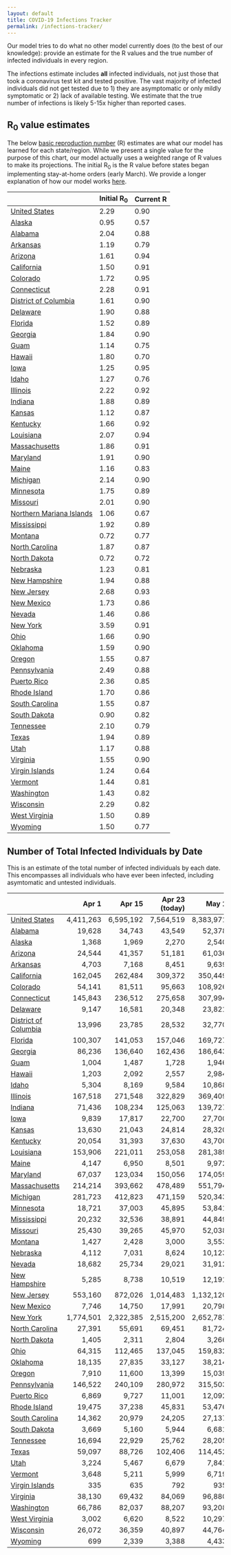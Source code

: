 ```yaml
---
layout: default
title: COVID-19 Infections Tracker
permalink: /infections-tracker/
---
```


Our model tries to do what no other model currently does (to the best of our knowledge): provide an estimate for the R values and the true number of infected individuals in every region.

The infections estimate includes **all** infected individuals, not just those that took a coronavirus test kit and tested positive. The vast majority of infected individuals did not get tested due to 1) they are asymptomatic or only mildly symptomatic or 2) lack of available testing. We estimate that the true number of infections is likely 5-15x higher than reported cases.

## R<sub>0</sub> value estimates

The below [basic reproduction number](https://en.wikipedia.org/wiki/Basic_reproduction_number) (R) estimates are what our model has learned for each state/region. While we present a single value for the purpose of this chart, our model actually uses a weighted range of R values to make its projections. The initial R<sub>0</sub> is the R value before states began implementing stay-at-home orders (early March). We provide a longer explanation of how our model works [here](/model-details).

|                                    |   Initial R<sub>0</sub> |   Current R |
|------------------------------------|-------------------------|-------------|
| [United States](/us)               |                    2.29 |        0.90 |
| [Alaska](/us-ak)                   |                    0.95 |        0.57 |
| [Alabama](/us-al)                  |                    2.04 |        0.88 |
| [Arkansas](/us-ar)                 |                    1.19 |        0.79 |
| [Arizona](/us-az)                  |                    1.61 |        0.94 |
| [California](/us-ca)               |                    1.50 |        0.91 |
| [Colorado](/us-co)                 |                    1.72 |        0.95 |
| [Connecticut](/us-ct)              |                    2.28 |        0.91 |
| [District of Columbia](/us-dc)     |                    1.61 |        0.90 |
| [Delaware](/us-de)                 |                    1.90 |        0.88 |
| [Florida](/us-fl)                  |                    1.52 |        0.89 |
| [Georgia](/us-ga)                  |                    1.84 |        0.90 |
| [Guam](/us-gu)                     |                    1.14 |        0.75 |
| [Hawaii](/us-hi)                   |                    1.80 |        0.70 |
| [Iowa](/us-ia)                     |                    1.25 |        0.95 |
| [Idaho](/us-id)                    |                    1.27 |        0.76 |
| [Illinois](/us-il)                 |                    2.22 |        0.92 |
| [Indiana](/us-in)                  |                    1.88 |        0.89 |
| [Kansas](/us-ks)                   |                    1.12 |        0.87 |
| [Kentucky](/us-ky)                 |                    1.66 |        0.92 |
| [Louisiana](/us-la)                |                    2.07 |        0.94 |
| [Massachusetts](/us-ma)            |                    1.86 |        0.91 |
| [Maryland](/us-md)                 |                    1.91 |        0.90 |
| [Maine](/us-me)                    |                    1.16 |        0.83 |
| [Michigan](/us-mi)                 |                    2.14 |        0.90 |
| [Minnesota](/us-mn)                |                    1.75 |        0.89 |
| [Missouri](/us-mo)                 |                    2.01 |        0.90 |
| [Northern Mariana Islands](/us-mp) |                    1.06 |        0.67 |
| [Mississippi](/us-ms)              |                    1.92 |        0.89 |
| [Montana](/us-mt)                  |                    0.72 |        0.77 |
| [North Carolina](/us-nc)           |                    1.87 |        0.87 |
| [North Dakota](/us-nd)             |                    0.72 |        0.72 |
| [Nebraska](/us-ne)                 |                    1.23 |        0.81 |
| [New Hampshire](/us-nh)            |                    1.94 |        0.88 |
| [New Jersey](/us-nj)               |                    2.68 |        0.93 |
| [New Mexico](/us-nm)               |                    1.73 |        0.86 |
| [Nevada](/us-nv)                   |                    1.46 |        0.86 |
| [New York](/us-ny)                 |                    3.59 |        0.91 |
| [Ohio](/us-oh)                     |                    1.66 |        0.90 |
| [Oklahoma](/us-ok)                 |                    1.59 |        0.90 |
| [Oregon](/us-or)                   |                    1.55 |        0.87 |
| [Pennsylvania](/us-pa)             |                    2.49 |        0.88 |
| [Puerto Rico](/us-pr)              |                    2.36 |        0.85 |
| [Rhode Island](/us-ri)             |                    1.70 |        0.86 |
| [South Carolina](/us-sc)           |                    1.55 |        0.87 |
| [South Dakota](/us-sd)             |                    0.90 |        0.82 |
| [Tennessee](/us-tn)                |                    2.10 |        0.79 |
| [Texas](/us-tx)                    |                    1.94 |        0.89 |
| [Utah](/us-ut)                     |                    1.17 |        0.88 |
| [Virginia](/us-va)                 |                    1.55 |        0.90 |
| [Virgin Islands](/us-vi)           |                    1.24 |        0.64 |
| [Vermont](/us-vt)                  |                    1.44 |        0.81 |
| [Washington](/us-wa)               |                    1.43 |        0.82 |
| [Wisconsin](/us-wi)                |                    2.29 |        0.82 |
| [West Virginia](/us-wv)            |                    1.50 |        0.89 |
| [Wyoming](/us-wy)                  |                    1.50 |        0.77 |


## Number of Total Infected Individuals by Date
This is an estimate of the total number of infected individuals by each date. This encompasses all individuals who have ever been infected, including asymtomatic and untested individuals.

|                                |     Apr 1 |    Apr 15 |   Apr 23 (today) |     May 1 |    May 15 |   Jun 1 |   Jun 15 |   Jul 1 |    Jul 15 |     Aug 1 |
|--------------------------------|----------:|----------:|-----------------:|----------:|----------:|--------:|---------:|--------:|----------:|----------:|
| [United States](/us)           | 4,411,263 | 6,595,192 |        7,564,519 | 8,383,971 | 9,554,634 | 10,660,646 | 11,526,016 | 12,587,060 | 13,626,858 | 15,100,173 |
| [Alabama](/us-al)              |    19,628 |    34,743 |           43,549 |    52,378 |    67,656 |     85,489 |    102,031 |    125,184 |    150,598 |    190,772 |
| [Alaska](/us-ak)               |     1,368 |     1,969 |            2,270 |     2,540 |     2,936 |      3,286 |      3,484 |      3,595 |      3,626 |      3,643 |
| [Arizona](/us-az)              |    24,544 |    41,357 |           51,181 |    61,036 |    78,091 |     98,004 |    116,531 |    142,662 |    171,731 |    218,599 |
| [Arkansas](/us-ar)             |     4,703 |     7,168 |            8,451 |     9,639 |    11,483 |     13,293 |     14,604 |     15,898 |     16,880 |     18,052 |
| [California](/us-ca)           |   162,045 |   262,484 |          309,372 |   350,449 |   412,157 |    475,141 |    529,810 |    606,082 |    691,893 |    832,694 |
| [Colorado](/us-co)             |    54,141 |    81,511 |           95,663 |   108,926 |   130,231 |    153,149 |    173,131 |    199,888 |    228,133 |    270,628 |
| [Connecticut](/us-ct)          |   145,843 |   236,512 |          275,658 |   307,994 |   352,182 |    390,382 |    417,054 |    445,545 |    468,989 |    495,710 |
| [Delaware](/us-de)             |     9,147 |    16,581 |           20,348 |    23,821 |    29,290 |     35,002 |     39,764 |     45,731 |     51,537 |     59,516 |
| [District of Columbia](/us-dc) |    13,996 |    23,785 |           28,532 |    32,770 |    39,160 |     45,433 |     50,333 |     56,061 |     61,186 |     67,532 |
| [Florida](/us-fl)              |   100,307 |   141,053 |          157,046 |   169,727 |   186,593 |    201,190 |    211,729 |    223,737 |    234,881 |    250,278 |
| [Georgia](/us-ga)              |    86,236 |   136,640 |          162,436 |   186,643 |   233,440 |    302,829 |    374,729 |    478,742 |    592,353 |    757,313 |
| [Guam](/us-gu)                 |     1,004 |     1,487 |            1,728 |     1,946 |     2,277 |      2,589 |      2,803 |      2,994 |      3,123 |      3,255 |
| [Hawaii](/us-hi)               |     1,203 |     2,092 |            2,557 |     2,984 |     3,628 |      4,228 |      4,614 |      4,908 |      5,049 |      5,157 |
| [Idaho](/us-id)                |     5,304 |     8,169 |            9,584 |    10,868 |    12,821 |     14,707 |     16,052 |     17,352 |     18,298 |     19,348 |
| [Illinois](/us-il)             |   167,518 |   271,548 |          322,829 |   369,409 |   441,694 |    516,746 |    580,922 |    666,365 |    755,690 |    887,305 |
| [Indiana](/us-in)              |    71,436 |   108,234 |          125,063 |   139,727 |   161,469 |    182,901 |    200,333 |    222,439 |    244,768 |    277,262 |
| [Iowa](/us-ia)                 |     9,839 |    17,817 |           22,700 |    27,700 |    36,490 |     46,820 |     56,333 |     69,406 |     83,503 |    105,568 |
| [Kansas](/us-ks)               |    13,630 |    21,043 |           24,814 |    28,320 |    33,924 |     39,939 |     45,152 |     52,081 |     59,480 |     71,074 |
| [Kentucky](/us-ky)             |    20,054 |    31,393 |           37,630 |    43,700 |    53,905 |     65,535 |     76,266 |     91,484 |    108,585 |    136,429 |
| [Louisiana](/us-la)            |   153,906 |   221,011 |          253,058 |   281,389 |   323,375 |    363,484 |    394,018 |    429,043 |    460,158 |    498,863 |
| [Maine](/us-me)                |     4,147 |     6,950 |            8,501 |     9,972 |    12,290 |     14,585 |     16,235 |     17,817 |     18,942 |     20,172 |
| [Maryland](/us-md)             |    67,037 |   123,034 |          150,056 |   174,059 |   210,345 |    246,876 |    277,231 |    316,501 |    356,308 |    412,966 |
| [Massachusetts](/us-ma)        |   214,214 |   393,662 |          478,489 |   551,794 |   656,966 |    753,089 |    823,833 |    903,552 |    972,319 |  1,053,471 |
| [Michigan](/us-mi)             |   281,723 |   412,823 |          471,159 |   520,343 |   589,160 |    650,466 |    694,149 |    740,962 |    779,936 |    826,192 |
| [Minnesota](/us-mn)            |    18,721 |    37,003 |           45,895 |    53,841 |    66,040 |     78,743 |     89,812 |    105,044 |    121,813 |    148,607 |
| [Mississippi](/us-ms)          |    20,232 |    32,536 |           38,891 |    44,849 |    54,452 |     64,879 |     74,091 |     86,629 |    100,121 |    121,014 |
| [Missouri](/us-mo)             |    25,430 |    39,265 |           45,970 |    52,038 |    61,460 |     71,299 |     79,746 |     91,030 |    103,132 |    122,226 |
| [Montana](/us-mt)              |     1,427 |     2,428 |            3,000 |     3,553 |     4,441 |      5,340 |      6,001 |      6,651 |      7,126 |      7,659 |
| [Nebraska](/us-ne)             |     4,112 |     7,031 |            8,624 |    10,123 |    12,468 |     14,770 |     16,419 |     17,986 |     19,054 |     20,119 |
| [Nevada](/us-nv)               |    18,682 |    25,734 |           29,021 |    31,912 |    36,187 |     40,230 |     43,147 |     46,130 |     48,524 |     51,440 |
| [New Hampshire](/us-nh)        |     5,285 |     8,738 |           10,519 |    12,191 |    14,890 |     17,822 |     20,396 |     23,854 |     27,550 |     33,335 |
| [New Jersey](/us-nj)           |   553,160 |   872,026 |        1,014,483 | 1,132,120 | 1,289,108 |  1,417,281 |  1,501,428 |  1,587,821 |  1,656,663 |  1,732,740 |
| [New Mexico](/us-nm)           |     7,746 |    14,750 |           17,991 |    20,798 |    24,932 |     28,947 |     32,107 |     35,891 |     39,470 |     44,439 |
| [New York](/us-ny)             | 1,774,501 | 2,322,385 |        2,515,200 | 2,652,787 | 2,807,643 |  2,910,630 |  2,966,608 |  3,014,437 |  3,046,481 |  3,077,333 |
| [North Carolina](/us-nc)       |    27,391 |    55,691 |           69,451 |    81,724 |   100,547 |    120,155 |    137,233 |    160,673 |    186,444 |    227,797 |
| [North Dakota](/us-nd)         |     1,405 |     2,311 |            2,804 |     3,266 |     3,984 |      4,675 |      5,144 |      5,543 |      5,780 |      5,997 |
| [Ohio](/us-oh)                 |    64,315 |   112,465 |          137,045 |   159,832 |   196,209 |    235,511 |    270,395 |    318,451 |    370,904 |    453,308 |
| [Oklahoma](/us-ok)             |    18,135 |    27,835 |           33,127 |    38,214 |    46,551 |     55,583 |     63,286 |     73,123 |     83,105 |     98,048 |
| [Oregon](/us-or)               |     7,910 |    11,600 |           13,399 |    15,039 |    17,608 |     20,321 |     22,666 |     25,819 |     29,261 |     34,887 |
| [Pennsylvania](/us-pa)         |   146,522 |   240,109 |          280,972 |   315,503 |   365,036 |    412,323 |    450,261 |    498,477 |    547,221 |    617,587 |
| [Puerto Rico](/us-pr)          |     6,869 |     9,727 |           11,001 |    12,092 |    13,662 |     15,114 |     16,152 |     17,222 |     18,102 |     19,243 |
| [Rhode Island](/us-ri)         |    19,475 |    37,238 |           45,831 |    53,476 |    64,972 |     76,193 |     84,788 |     94,408 |    102,526 |    112,019 |
| [South Carolina](/us-sc)       |    14,362 |    20,979 |           24,205 |    27,137 |    31,705 |     36,461 |     40,476 |     45,698 |     51,212 |     59,924 |
| [South Dakota](/us-sd)         |     3,669 |     5,160 |            5,944 |     6,681 |     7,849 |      9,043 |      9,969 |     11,005 |     11,929 |     13,172 |
| [Tennessee](/us-tn)            |    16,694 |    22,929 |           25,762 |    28,205 |    31,712 |     34,854 |     36,892 |     38,561 |     39,525 |     40,373 |
| [Texas](/us-tx)                |    59,097 |    88,726 |          102,406 |   114,452 |   132,632 |    151,087 |    166,624 |    187,183 |    209,323 |    244,971 |
| [Utah](/us-ut)                 |     3,224 |     5,467 |            6,679 |     7,841 |     9,763 |     11,894 |     13,779 |     16,313 |     19,063 |     23,552 |
| [Vermont](/us-vt)              |     3,648 |     5,211 |            5,999 |     6,719 |     7,823 |      8,898 |      9,681 |     10,471 |     11,091 |     11,836 |
| [Virgin Islands](/us-vi)       |       335 |       635 |              792 |       935 |     1,148 |      1,340 |      1,457 |      1,534 |      1,558 |      1,569 |
| [Virginia](/us-va)             |    38,130 |    69,432 |           84,069 |    96,880 |   116,088 |    135,560 |    152,207 |    174,865 |    199,613 |    238,767 |
| [Washington](/us-wa)           |    66,786 |    82,037 |           88,207 |    93,208 |    99,999 |    105,925 |    110,070 |    114,464 |    118,276 |    123,245 |
| [West Virginia](/us-wv)        |     3,002 |     6,620 |            8,522 |    10,297 |    13,158 |     16,287 |     19,068 |     22,868 |     27,011 |     33,676 |
| [Wisconsin](/us-wi)            |    26,072 |    36,359 |           40,897 |    44,764 |    50,325 |     55,527 |     59,420 |     63,808 |     67,809 |     73,357 |
| [Wyoming](/us-wy)              |       699 |     2,339 |            3,388 |     4,433 |     6,151 |      7,923 |      9,239 |     10,526 |     11,395 |     12,237 |
